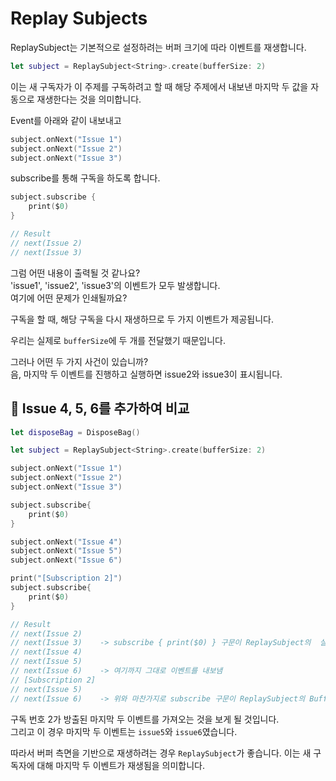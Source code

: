 # Replay Subjects
ReplaySubject는 기본적으로 설정하려는 버퍼 크기에 따라 이벤트를 재생합니다.   

```Swift
let subject = ReplaySubject<String>.create(bufferSize: 2)
```
이는 새 구독자가 이 주제를 구독하려고 할 때 해당 주제에서 내보낸 마지막 두 값을 자동으로 재생한다는 것을 의미합니다.   

Event를 아래와 같이 내보내고   
```Swift
subject.onNext("Issue 1")
subject.onNext("Issue 2")
subject.onNext("Issue 3")
```

subscribe를 통해 구독을 하도록 합니다.
```Swift
subject.subscribe { 
    print($0)
}

// Result
// next(Issue 2)
// next(Issue 3)
```
그럼 어떤 내용이 출력될 것 같나요?   
'issue1', 'issue2', 'issue3'의 이벤트가 모두 발생합니다.   
여기에 어떤 문제가 인쇄될까요?   

구독을 할 때, 해당 구독을 다시 재생하므로 두 가지 이벤트가 제공됩니다.   
 
우리는 실제로 `bufferSize`에 두 개를 전달했기 때문입니다.   

그러나 어떤 두 가지 사건이 있습니까?   
음, 마지막 두 이벤트를 진행하고 실행하면 issue2와 issue3이 표시됩니다.   

## 🔴 Issue 4, 5, 6를 추가하여 비교
```Swift
let disposeBag = DisposeBag()

let subject = ReplaySubject<String>.create(bufferSize: 2)

subject.onNext("Issue 1")
subject.onNext("Issue 2")
subject.onNext("Issue 3")

subject.subscribe{
    print($0)
}

subject.onNext("Issue 4")
subject.onNext("Issue 5")
subject.onNext("Issue 6")

print("[Subscription 2]")
subject.subscribe{
    print($0)
}

// Result
// next(Issue 2)
// next(Issue 3)    -> subscribe { print($0) } 구문이 ReplaySubject의  실행 됨.BufferSize에 맞게
// next(Issue 4)
// next(Issue 5)
// next(Issue 6)    -> 여기까지 그대로 이벤트를 내보냄
// [Subscription 2]
// next(Issue 5)
// next(Issue 6)    -> 위와 마찬가지로 subscribe 구문이 ReplaySubject의 BufferSize에 맞게 마지막 이벤트 2개가 출력됨.
```
구독 번호 2가 방출된 마지막 두 이벤트를 가져오는 것을 보게 될 것입니다.   
그리고 이 경우 마지막 두 이벤트는 `issue5`와 `issue6`였습니다.   

따라서 버퍼 측면을 기반으로 재생하려는 경우 `ReplaySubject`가 좋습니다.
이는 새 구독자에 대해 마지막 두 이벤트가 재생됨을 의미합니다.